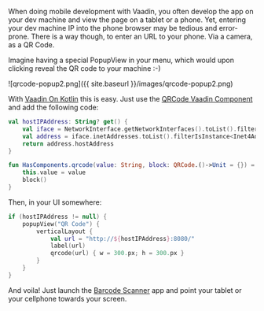 When doing mobile development with Vaadin, you often develop the app on your dev machine and view the page on a tablet or a phone. Yet, entering your dev machine IP into the phone browser may be tedious and error-prone. There is a way though, to enter an URL to your phone. Via a camera, as a QR Code.

Imagine having a special PopupView in your menu, which would upon clicking reveal the QR code to your machine :-)

![qrcode-popup2.png]({{ site.baseurl }}/images/qrcode-popup2.png)

With [Vaadin On Kotlin](https://github.com/mvysny/vaadin-on-kotlin) this is easy.
Just use the [QRCode Vaadin Component](https://vaadin.com/directory#!addon/qrcode)
and add the following code:

```kotlin
val hostIPAddress: String? get() {
    val iface = NetworkInterface.getNetworkInterfaces().toList().filter { it.isUp && !it.isLoopback && !it.isVirtual }.firstOrNull() ?: return null
    val address = iface.inetAddresses.toList().filterIsInstance<Inet4Address>().firstOrNull() ?: return null
    return address.hostAddress
}

fun HasComponents.qrcode(value: String, block: QRCode.()->Unit = {}) = init(QRCode()) {
    this.value = value
    block()
}
```

Then, in your UI somewhere:

```kotlin
if (hostIPAddress != null) {
    popupView("QR Code") {
        verticalLayout {
            val url = "http://${hostIPAddress}:8080/"
            label(url)
            qrcode(url) { w = 300.px; h = 300.px }
        }
  	}
}
```

And voila! Just launch the [Barcode Scanner](https://play.google.com/store/apps/details?id=com.google.zxing.client.android)
app and point your tablet or your cellphone towards your screen.
